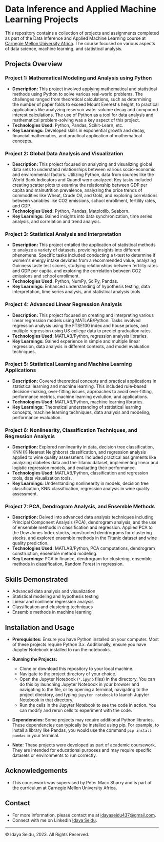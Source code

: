 # Data Inference and Applied Machine Learning Projects

This repository contains a collection of projects and assignments completed as part of the Data Inference and Applied Machine Learning course at [Carnegie Mellon University Africa](https://www.africa.engineering.cmu.edu/). The course focused on various aspects of data science, machine learning, and statistical analysis.

## Projects Overview

### Project 1: Mathematical Modeling and Analysis using Python
- **Description:** This project involved applying mathematical and statistical methods using Python to solve various real-world problems. The challenges ranged from theoretical calculations, such as determining the number of paper folds to exceed Mount Everest's height, to practical applications like analyzing reservoir water volume decay and compound interest calculations. The use of Python as a tool for data analysis and mathematical problem-solving was a key aspect of this project.
- **Technologies Used:** Python, Pandas, Scikit-Learn, etc.
- **Key Learnings:** Developed skills in exponential growth and decay, financial mathematics, and practical application of mathematical concepts.

### Project 2: Global Data Analysis and Visualization
- **Description:** This project focused on analyzing and visualizing global data sets to understand relationships between various socio-economic and environmental factors. Utilizing Python, data from sources like the World Bank Indicators and Quandl were analyzed. Key tasks included creating scatter plots to examine the relationship between GDP per capita and malnutrition prevalence, analyzing the price trends of commodities like Wheat, Crude Oil, and Gold, and exploring correlations between variables like CO2 emissions, school enrollment, fertility rates, and GDP.
- **Technologies Used:** Python, Pandas, Matplotlib, Seaborn.
- **Key Learnings:** Gained insights into data synchronization, time series analysis, and correlation and trend analysis.

### Project 3: Statistical Analysis and Interpretation
- **Description:** This project entailed the application of statistical methods to analyze a variety of datasets, providing insights into different phenomena. Specific tasks included conducting a t-test to determine if women's energy intake deviates from a recommended value, analyzing Guinness taste test scores, studying relationships between fertility rates and GDP per capita, and exploring the correlation between CO2 emissions and school enrollment.
- **Technologies Used:** Python, NumPy, SciPy, Pandas.
- **Key Learnings:** Enhanced understanding of hypothesis testing, data interpretation, time series analysis, and statistical analysis tools.

### Project 4: Advanced Linear Regression Analysis
- **Description:** This project focused on creating and interpreting various linear regression models using MATLAB/Python. Tasks involved regression analysis using the FTSE100 index and house prices, and multiple regression using US college data to predict graduation rates.
- **Technologies Used:** MATLAB/Python, regression analysis libraries.
- **Key Learnings:** Gained experience in simple and multiple linear regression, data analysis in different contexts, and model evaluation techniques.

### Project 5: Statistical Learning and Machine Learning Applications
- **Description:** Covered theoretical concepts and practical applications in statistical learning and machine learning. This included rule-based decision-making, over-fitting issues, approaches to avoid over-fitting, performance metrics, machine learning evolution, and applications.
- **Technologies Used:** MATLAB/Python, machine learning libraries.
- **Key Learnings:** Theoretical understanding of statistical learning concepts, machine learning techniques, data analysis and modeling, performance evaluation.

### Project 6: Nonlinearity, Classification Techniques, and Regression Analysis
- **Description:** Explored nonlinearity in data, decision tree classification, KNN (K-Nearest Neighbors) classification, and regression analysis applied to wine quality assessment. Included practical assignments like analyzing diabetes data and the Titanic dataset, implementing linear and logistic regression models, and evaluating their performance.
- **Technologies Used:** MATLAB/Python, classification and regression tools, data visualization tools.
- **Key Learnings:** Understanding nonlinearity in models, decision tree classification, KNN classification, regression analysis in wine quality assessment.

### Project 7: PCA, Dendrogram Analysis, and Ensemble Methods
- **Description:** Delved into advanced data analysis techniques including Principal Component Analysis (PCA), dendrogram analysis, and the use of ensemble methods in classification and regression. Applied PCA to the Dow Jones Index stocks, constructed dendrograms for clustering stocks, and explored ensemble methods in the Titanic dataset and wine quality prediction.
- **Technologies Used:** MATLAB/Python, PCA computations, dendrogram construction, ensemble method modeling.
- **Key Learnings:** PCA in finance, dendrogram for clustering, ensemble methods in classification, Random Forest in regression.

## Skills Demonstrated
- Advanced data analysis and visualization
- Statistical modeling and hypothesis testing
- Linear and nonlinear regression analysis
- Classification and clustering techniques
- Ensemble methods in machine learning

## Installation and Usage
- **Prerequisites:** Ensure you have Python installed on your computer. Most of these projects require Python 3.x. Additionally, ensure you have Jupyter Notebook installed to run the notebooks.
  
- **Running the Projects:** 
  - Clone or download this repository to your local machine.
  - Navigate to the project directory of your choice.
  - Open the Jupyter Notebook (`*.ipynb` files) in the directory. You can do this by launching Jupyter Notebook in your browser and navigating to the file, or by opening a terminal, navigating to the project directory, and typing `jupyter notebook` to launch Jupyter Notebook in that directory.
  - Run the cells in the Jupyter Notebook to see the code in action. You can modify and rerun cells to experiment with the code.

- **Dependencies:** Some projects may require additional Python libraries. These dependencies can typically be installed using pip. For example, to install a library like Pandas, you would use the command `pip install pandas` in your terminal.

- **Note:** These projects were developed as part of academic coursework. They are intended for educational purposes and may require specific datasets or environments to run correctly.


## Acknowledgements
- This coursework was supervised by Peter Macc Sharry and is part of the curriculum at Carnegie Mellon University Africa.

## Contact
- For more information, please contact me at idayaseidu437@gmail.com.
- Connect with me on LinkedIn [Idaya Seidu](https://www.linkedin.com/in/idaya-seidu-6a6002195/).

---

© Idaya Seidu, 2023. All Rights Reserved.

